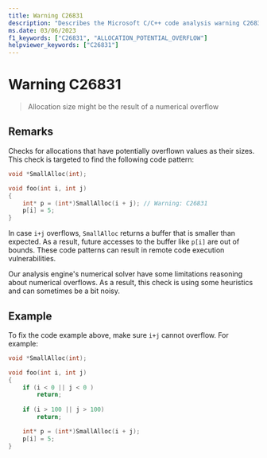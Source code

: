 ```yaml
---
title: Warning C26831
description: "Describes the Microsoft C/C++ code analysis warning C26831, its causes, and how to address it."
ms.date: 03/06/2023
f1_keywords: ["C26831", "ALLOCATION_POTENTIAL_OVERFLOW"]
helpviewer_keywords: ["C26831"]
---
```

# Warning C26831

> Allocation size might be the result of a numerical overflow

## Remarks

Checks for allocations that have potentially overflown values as their sizes. This check is targeted to find the following code pattern:

```cpp
void *SmallAlloc(int);

void foo(int i, int j)
{
    int* p = (int*)SmallAlloc(i + j); // Warning: C26831
    p[i] = 5;
}
```

In case `i+j` overflows, `SmallAlloc` returns a buffer that is smaller than expected. As a result, future accesses to the buffer like `p[i]` are out of bounds. These code patterns can result in remote code execution vulnerabilities.

Our analysis engine's numerical solver have some limitations reasoning about numerical overflows. As a result, this check is using some heuristics and can sometimes be a bit noisy.

## Example

To fix the code example above, make sure `i+j` cannot overflow. For example:

```cpp
void *SmallAlloc(int);

void foo(int i, int j)
{
    if (i < 0 || j < 0 )
        return;
    
    if (i > 100 || j > 100)
        return;

    int* p = (int*)SmallAlloc(i + j);
    p[i] = 5;
}
```